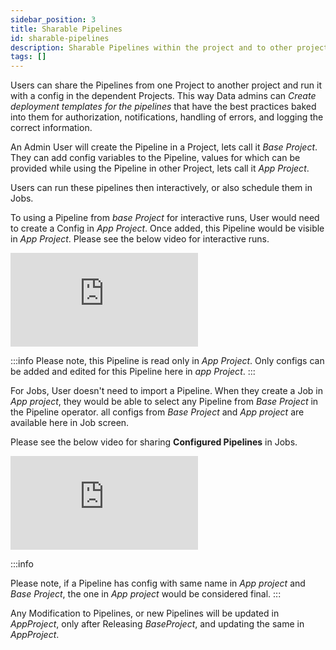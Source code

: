 ```yaml
---
sidebar_position: 3
title: Sharable Pipelines
id: sharable-pipelines
description: Sharable Pipelines within the project and to other projects
tags: []
---
```


Users can share the Pipelines from one Project to another project and run it with a config in the dependent Projects.
This way Data admins can _Create deployment templates for the pipelines_ that have the best practices baked into them for authorization, notifications,
handling of errors, and logging the correct information.

An Admin User will create the Pipeline in a Project, lets call it _Base Project_.
They can add config variables to the Pipeline, values for which can be provided while using the Pipeline in other Project, lets call it _App Project_.

Users can run these pipelines then interactively, or also schedule them in Jobs.

To using a Pipeline from _base Project_ for interactive runs, User would need to create a Config in _App Project_. Once added, this Pipeline would be visible in _App Project_.
Please see the below video for interactive runs.

<div style={{position: 'relative', 'padding-bottom': '56.25%', height: 0}}>
   <iframe src="https://www.loom.com/embed/a0dd8b6c896d4bd8b784ca46c1ecc932" frameborder="0" webkitallowfullscreen mozallowfullscreen allowfullscreen
      style={{position: 'absolute', top: 0, left: 0, width: '100%', height: '100%'}}></iframe>
</div>

:::info
Please note, this Pipeline is read only in _App Project_. Only configs can be added and edited for this Pipeline here in _app Project_.
:::

For Jobs, User doesn't need to import a Pipeline. When they create a Job in _App project_, they would be able to select any Pipeline from _Base Project_ in the Pipeline operator. all configs from _Base Project_ and _App project_ are available here in Job screen.

Please see the below video for sharing **Configured Pipelines** in Jobs.

<div style={{position: 'relative', 'padding-bottom': '56.25%', height: 0}}>
   <iframe src="https://www.loom.com/embed/77536ed8e8f149849a1997cd369eaeb4" frameborder="0" webkitallowfullscreen mozallowfullscreen allowfullscreen
      style={{position: 'absolute', top: 0, left: 0, width: '100%', height: '100%'}}></iframe>
</div>

:::info

Please note, if a Pipeline has config with same name in _App project_ and _Base Project_, the one in _App project_ would be considered final.
:::

Any Modification to Pipelines, or new Pipelines will be updated in _AppProject_, only after Releasing _BaseProject_, and updating the same in _AppProject_.
